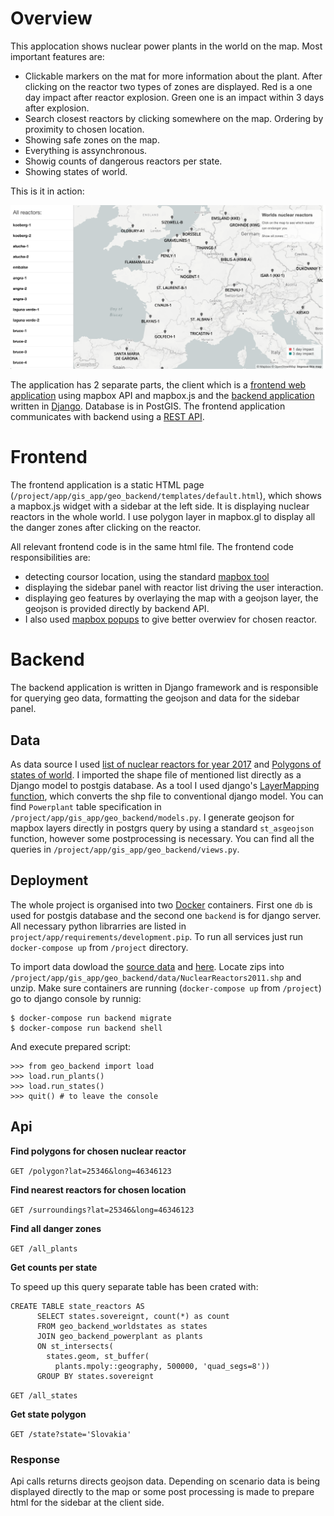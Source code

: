 # Overview
This applocation shows nuclear power plants in the world on the map. Most important features are: 
- Clickable markers on the mat for more information about the plant. After clicking on the reactor two types of zones are displayed. Red is a one day impact after reactor explosion. Green one is an impact within 3 days after explosion.
- Search closest reactors by clicking somewhere on the map. Ordering by proximity to chosen location.
- Showing safe zones on the map.
- Everything is assynchronous. 
- Showig counts of dangerous reactors per state. 
- Showing states of world.

This is it in action:

![Screenshot](screenshot.png)

The application has 2 separate parts, the client which is a [frontend web application](#frontend) using mapbox API and mapbox.js and the [backend application](#backend) written in [Django](https://www.djangoproject.com/). Database is in PostGIS. The frontend application communicates with backend using a [REST API](#api).

# Frontend

The frontend application is a static HTML page (`/project/app/gis_app/geo_backend/templates/default.html`), which shows a mapbox.js widget with a sidebar at the left side. It is displaying nuclear reactors in the whole world. I use polygon layer in mapbox.gl to display all the danger zones after clicking on the reactor. 

All relevant frontend code is in the same html file. The frontend code responsibilities are:
- detecting coursor location, using the standard [mapbox tool](https://www.mapbox.com/mapbox-gl-js/example/mouse-position/)
- displaying the sidebar panel with reactor  list driving the user interaction.
- displaying geo features by overlaying the map with a geojson layer, the geojson is provided directly by backend API.
- I also used [mapbox popups](https://www.mapbox.com/mapbox-gl-js/example/popup-on-click/) to give better overwiev for chosen reactor.

# Backend

The backend application is written in Django framework and is responsible for querying geo data, formatting the geojson and data for the sidebar panel.

## Data
As data source I used [list of nuclear reactors for year 2017](https://datashare.is.ed.ac.uk/handle/10283/2464?show=full) and [Polygons of states of world](https://www.naturalearthdata.com/downloads/50m-cultural-vectors/50m-admin-0-countries-2/). I imported the shape file of mentioned list directly as a Django model to postgis database. As a tool I used django's [LayerMapping function](https://docs.djangoproject.com/en/2.1/ref/contrib/gis/tutorial/), which converts the shp file to conventional django model. You can find `Powerplant` table specification in `/project/app/gis_app/geo_backend/models.py`. I generate geojson for mapbox layers directly in postgrs query by using a standard `st_asgeojson` function, however some postprocessing is necessary. You can find all the queries in `/project/app/gis_app/geo_backend/views.py`.

## Deployment
The whole project is organised into two [Docker](https://www.docker.com/) containers. First one `db` is used for postgis database and the second one `backend` is for django server. All necessary python librarries are listed in `project/app/requirements/development.pip`. To run all services just run `docker-compose up` from `/project` directory.

To import data dowload the [source data](https://datashare.is.ed.ac.uk/handle/10283/2464?show=full) and [here](https://www.naturalearthdata.com/downloads/50m-cultural-vectors/50m-admin-0-countries-2/). Locate zips into `/project/app/gis_app/geo_backend/data/NuclearReactors2011.shp` and unzip. Make sure containers are running (`docker-compose up` from `/project`) go to django console by runnig:

```
$ docker-compose run backend migrate 
$ docker-compose run backend shell
```

And execute prepared script:

```
>>> from geo_backend import load
>>> load.run_plants()
>>> load.run_states()
>>> quit() # to leave the console
```

## Api

**Find polygons for chosen nuclear reactor**

`GET /polygon?lat=25346&long=46346123`

**Find nearest reactors for chosen location**

`GET /surroundings?lat=25346&long=46346123`

**Find all danger zones**

`GET /all_plants`

**Get counts per state**

To speed up this query separate table has been crated with:
```
CREATE TABLE state_reactors AS
      SELECT states.sovereignt, count(*) as count
      FROM geo_backend_worldstates as states
      JOIN geo_backend_powerplant as plants
      ON st_intersects(
        states.geom, st_buffer(
          plants.mpoly::geography, 500000, 'quad_segs=8'))
      GROUP BY states.sovereignt
```

`GET /all_states`

**Get state polygon**


`GET /state?state='Slovakia'`

### Response
Api calls returns directs geojson data. Depending on scenario data is being displayed directly to the map or some post processing is made to prepare html for the sidebar at the client side. 